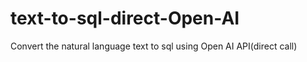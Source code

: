 # text-to-sql-direct-Open-AI
Convert the natural language text to sql using Open AI API(direct call)
